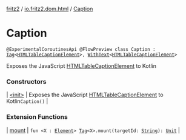 [fritz2](../../index.md) / [io.fritz2.dom.html](../index.md) / [Caption](./index.md)

# Caption

`@ExperimentalCoroutinesApi @FlowPreview class Caption : `[`Tag`](../../io.fritz2.dom/-tag/index.md)`<`[`HTMLTableCaptionElement`](https://kotlinlang.org/api/latest/jvm/stdlib/org.w3c.dom/-h-t-m-l-table-caption-element/index.html)`>, `[`WithText`](../../io.fritz2.dom/-with-text/index.md)`<`[`HTMLTableCaptionElement`](https://kotlinlang.org/api/latest/jvm/stdlib/org.w3c.dom/-h-t-m-l-table-caption-element/index.html)`>`

Exposes the JavaScript [HTMLTableCaptionElement](https://developer.mozilla.org/en/docs/Web/API/HTMLTableCaptionElement) to Kotlin

### Constructors

| [&lt;init&gt;](-init-.md) | Exposes the JavaScript [HTMLTableCaptionElement](https://developer.mozilla.org/en/docs/Web/API/HTMLTableCaptionElement) to Kotlin`Caption()` |

### Extension Functions

| [mount](../../io.fritz2.dom/mount.md) | `fun <X : `[`Element`](https://kotlinlang.org/api/latest/jvm/stdlib/org.w3c.dom/-element/index.html)`> `[`Tag`](../../io.fritz2.dom/-tag/index.md)`<X>.mount(targetId: `[`String`](https://kotlinlang.org/api/latest/jvm/stdlib/kotlin/-string/index.html)`): `[`Unit`](https://kotlinlang.org/api/latest/jvm/stdlib/kotlin/-unit/index.html) |


